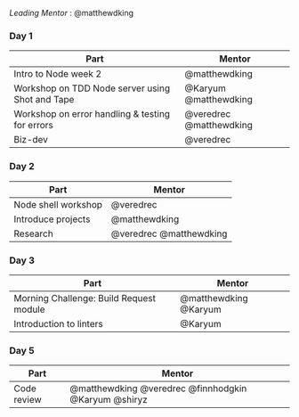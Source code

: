 *Leading Mentor* : @matthewdking

### Day 1
| Part | Mentor |
| ---- | ------ |
| Intro to Node week 2 | @matthewdking|
| Workshop on TDD Node server using Shot and Tape | @Karyum @matthewdking|
| Workshop on error handling & testing for errors | @veredrec @matthewdking |
| Biz-dev | @veredrec |

### Day 2
| Part | Mentor |
| ---- | ------ |
| Node shell workshop | @veredrec |
| Introduce projects | @matthewdking |
| Research | @veredrec @matthewdking |

### Day 3
| Part | Mentor |
| ---- | ------ |
| Morning Challenge: Build Request module | @matthewdking @Karyum |
| Introduction to linters | @Karyum |

### Day 5
| Part | Mentor |
| ---- | ------ |
| Code review | @matthewdking @veredrec @finnhodgkin @Karyum @shiryz |
